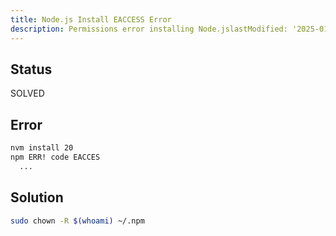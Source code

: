 ```yaml
---
title: Node.js Install EACCESS Error
description: Permissions error installing Node.jslastModified: '2025-01-08'
---
```


## Status

SOLVED

## Error

```bash
nvm install 20
npm ERR! code EACCES
  ...
```

## Solution

```bash
sudo chown -R $(whoami) ~/.npm
```
